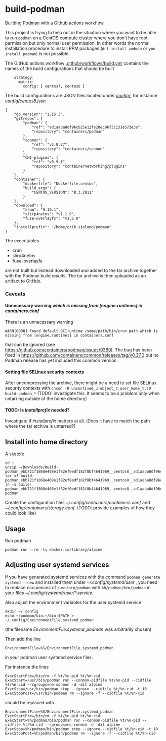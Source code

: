# build-podman

Building [Podman](https://github.com/containers/podman) with a Github actions workflow.

This project is trying to help out in the situation where you want to be able to run 
`podman` on a CentOS compute cluster where you don't have root permission but only normal user permission. In other words
the normal installation procedure to install RPM packages (`dnf install podman` or `yum install podman`) is not possible.

The GitHub actions workflow [.github/workflows/build.yml](.github/workflows/build.yml) contains the names of the build configurations that should be built

```
    strategy:
      matrix:
        config: [ centos7, centos8 ]
```

The build configurations are JSON files located under [_config/_](config/), for instance [_config/centos8.json_](config/centos8.json)

```
{
    "go_version": "1.15.3",
    "gitrepos": {
        "podman": {
            "ref": "ad1aaba8df96cb25e12fe28ec96f3c131e572e3e",
            "repository": "containers/podman"
        },
        "conmon": {
            "ref": "v2.0.27",
            "repository": "containers/conmon"
        },
        "CNI-plugins": {
            "ref": "v0.9.1",
            "repository": "containernetworking/plugins"
        }
    },
    "container": {
        "dockerfile": "Dockerfile.centos",
        "build_args": {
            "CENTOS_VERSION": "8.3.2011"
        }
    },
    "download": {
        "crun": "0.19.1",
        "slirp4netns": "v1.1.9",
        "fuse-overlayfs": "v1.5.0"
    },
    "installprefix": "/home/erik.sjolund/podman"
}
```

The executables

* crun
* slirp4netns
* fuse-overlayfs

are not built but instead downloaded and added to the tar archive together with the Podman build results.
The tar archive is then uploaded as an artifact to GitHub.

### Caveats

#### Unnecessary warning _which is missing from [engine.runtimes] in containers.conf_

There is an unnecessary warning

```
WARN[0000] Found default OCIruntime /some/path/bin/crun path which is missing from [engine.runtimes] in containers.conf
```

that can be ignored (see https://github.com/containers/podman/issues/9389). The bug has been fixed in https://github.com/containers/common/releases/tag/v0.37.0 but no Podman release has yet included this common version.

#### Setting file SELinux security contexts

After uncompressing the archive, there might be a need to set file SELinux security contexts with `chcon -R unconfined_u:object_r:user_home_t:s0 build-podman_*` (TODO: investigate this. It seems to be a problem only when untarring outside of the home directory)

#### TODO: Is  _installprefix_ needed?

Investigate if _installprefix_ matters at all. (Does it have to match the path where the tar archive is untarred?)

## Install into home directory

A sketch:

```
cd ~
unzip ~/Downloads/build-podman_ebb721f1868e408e1f82ef0edf182f8bf4641969__centos8__ad1aaba8df96cb25e12fe28ec96f3c131e572e3e__v2.0.27__v0.9.1__1.15.3__0.19.1__v1.1.9__v1.5.0.tar.zip
tar xf build-podman_ebb721f1868e408e1f82ef0edf182f8bf4641969__centos8__ad1aaba8df96cb25e12fe28ec96f3c131e572e3e__v2.0.27__v0.9.1__1.15.3__0.19.1__v1.1.9__v1.5.0.tar
ln -s build-podman_ebb721f1868e408e1f82ef0edf182f8bf4641969__centos8__ad1aaba8df96cb25e12fe28ec96f3c131e572e3e__v2.0.27__v0.9.1__1.15.3__0.19.1__v1.1.9__v1.5.0 podman
```

Create the configuration files _~/.config/containers/containers.conf_
and _~/.config/containers/storage.conf_. (TODO: provide examples of how they could look like)

## Usage

Run podman

```
podman run --rm -ti docker.io/library/alpine
```

## Adjusting user systemd services

If you have generated systemd services with the command `podman generate systemd --new` and installed them under _~/.config/systemd/user_ , you need to replace occurences of `/usr/bin/podman` with `%h/podman/bin/podman`
in your files  _~/.config/systemd/user/*.service_. 

Also adjust the environment variables for the user systemd service

```
mkdir ~/.config
echo ~/podman/bin:~/bin:$PATH > ~/.config/EnvironmentFile.systemd_podman
```

(the filename _EnvironmentFile.systemd_podman_ was arbitrarily chosen)

Then add the line

```
EnvironmentFile=%S/EnvironmentFile.systemd_podman
```
in your podman user systemd service files.

For instance the lines

```
ExecStartPre=/bin/rm -f %t/%n-pid %t/%n-cid
ExecStart=/usr/bin/podman run --conmon-pidfile %t/%n-pid --cidfile %t/%n-cid --cgroups=no-conmon -d -dit alpine
ExecStop=/usr/bin/podman stop --ignore --cidfile %t/%n-cid -t 10
ExecStopPost=/usr/bin/podman rm --ignore -f --cidfile %t/%n-cid
```
should be replaced with

```
EnvironmentFile=%S/EnvironmentFile.systemd_podman
ExecStartPre=/bin/rm -f %t/%n-pid %t/%n-cid
ExecStart=%h/podman/bin/podman run --conmon-pidfile %t/%n-pid --cidfile %t/%n-cid --cgroups=no-conmon -d -dit alpine
ExecStop=%h/podman/bin/podman stop --ignore --cidfile %t/%n-cid -t 10
ExecStopPost=%h/podman/bin/podman rm --ignore -f --cidfile %t/%n-cid
```
